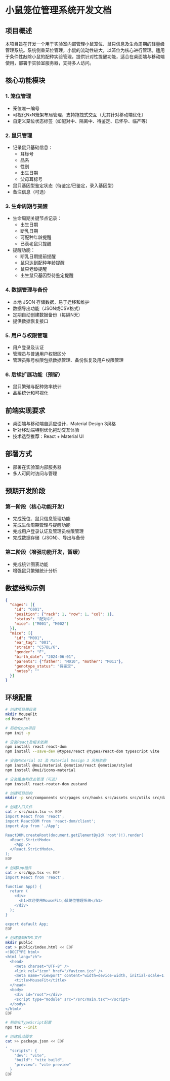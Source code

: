 # 小鼠笼位管理系统开发文档

## 项目概述

本项目旨在开发一个用于实验室内部管理小鼠笼位、鼠只信息及生命周期的轻量级管理系统。系统侧重笼位管理，小鼠的流动性较大，以笼位为核心进行管理。适用于条件性敲除小鼠的配种实验管理，提供针对性提醒功能，适合在桌面端与移动端使用，部署于实验室服务器，支持多人访问。

## 核心功能模块

### 1. 笼位管理

* 笼位唯一编号
* 可视化NxN笼架布局管理，支持拖拽式交互（尤其针对移动端优化）
* 自定义笼位状态标签（如配对中、隔离中、待鉴定、已怀孕、临产等）

### 2. 鼠只管理

* 记录鼠只基础信息：
  * 耳标号
  * 品系
  * 性别
  * 出生日期
  * 父母耳标号
* 鼠只基因型鉴定状态（待鉴定/已鉴定，录入基因型）
* 备注信息（可选）

### 3. 生命周期与提醒

* 生命周期关键节点记录：
  * 出生日期
  * 断乳日期
  * 可配种年龄提醒
  * 已衰老鼠只提醒
* 提醒功能：
  * 断乳日期提前提醒
  * 鼠只达到配种年龄提醒
  * 鼠只老龄提醒
  * 出生鼠只基因型待鉴定提醒

### 4. 数据管理与备份

* 本地 JSON 存储数据，易于迁移和维护
* 数据导出功能（JSON或CSV格式）
* 定期自动创建数据备份（每隔N天）
* 提供数据恢复接口

### 5. 用户与权限管理

* 用户登录及认证
* 管理员与普通用户权限区分
* 管理员账号权限包括数据管理、备份恢复及用户权限管理

### 6. 后续扩展功能（预留）

* 鼠只繁殖与配种效率统计
* 品系统计和可视化

## 前端实现要求

* 桌面端与移动端自适应设计，Material Design 3风格
* 针对移动端特别优化拖动交互体验
* 技术选型推荐：React + Material UI

## 部署方式

* 部署在实验室内部服务器
* 多人可同时访问与管理

## 预期开发阶段

### 第一阶段（核心功能开发）

* 完成笼位、鼠只信息管理功能
* 完成生命周期管理与提醒功能
* 完成用户登录认证及管理员权限管理
* 完成数据存储（JSON）、导出与备份

### 第二阶段（增强功能开发，暂缓）

* 完成统计图表功能
* 增强鼠只繁殖统计分析

## 数据结构示例

```json
{
  "cages": [{
    "id": "C001",
    "position": {"rack": 1, "row": 1, "col": 1},
    "status": "配对中",
    "mice": ["M001", "M002"]
  }],
  "mice": [{
    "id": "M001",
    "ear_tag": "001",
    "strain": "C57BL/6",
    "gender": "F",
    "birth_date": "2024-06-01",
    "parents": {"father": "M010", "mother": "M011"},
    "genotype_status": "待鉴定",
    "notes": ""
  }]
}
```

## 环境配置

```bash
# 创建项目根目录
mkdir MouseFit
cd MouseFit

# 初始化npm项目
npm init -y

# 安装React及相关依赖
npm install react react-dom
npm install --save-dev @types/react @types/react-dom typescript vite

# 安装Material UI 及 Material Design 3 风格依赖
npm install @mui/material @emotion/react @emotion/styled
npm install @mui/icons-material

# 安装路由和状态管理（可选）
npm install react-router-dom zustand

# 创建项目结构
mkdir -p src/components src/pages src/hooks src/assets src/utils src/data

# 创建入口文件
cat > src/main.tsx << EOF
import React from 'react';
import ReactDOM from 'react-dom/client';
import App from './App';

ReactDOM.createRoot(document.getElementById('root')!).render(
  <React.StrictMode>
    <App />
  </React.StrictMode>,
);
EOF

# 创建App组件
cat > src/App.tsx << EOF
import React from 'react';

function App() {
  return (
    <div>
      <h1>欢迎使用MouseFit小鼠笼位管理系统</h1>
    </div>
  );
}

export default App;
EOF

# 创建基础HTML文件
mkdir public
cat > public/index.html << EOF
<!DOCTYPE html>
<html lang="zh">
  <head>
    <meta charset="UTF-8" />
    <link rel="icon" href="/favicon.ico" />
    <meta name="viewport" content="width=device-width, initial-scale=1.0" />
    <title>MouseFit</title>
  </head>
  <body>
    <div id="root"></div>
    <script type="module" src="/src/main.tsx"></script>
  </body>
</html>
EOF

# 初始化TypeScript配置
npx tsc --init

# 创建启动脚本
cat >> package.json << EOF
,
  "scripts": {
    "dev": "vite",
    "build": "vite build",
    "preview": "vite preview"
  }
EOF
```